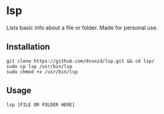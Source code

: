 # lsp
Lists basic info about a file or folder. Made for personal use.

## Installation
```
git clone https://github.com/dsvoid/lsp.git && cd lsp/
sudo cp lsp /usr/bin/lsp
sudo chmod +x /usr/bin/lsp
```

## Usage
```
lsp [FILE OR FOLDER HERE]
```
